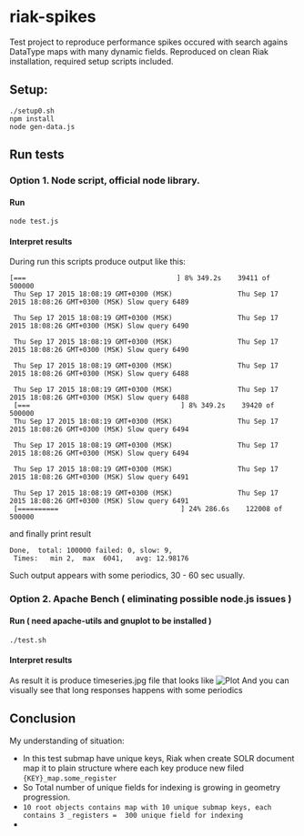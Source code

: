 # riak-spikes
Test project to reproduce performance spikes occured with search agains DataType maps with many dynamic fields.
Reproduced on clean Riak installation, required setup scripts included.

## Setup:
```
./setup0.sh
npm install 
node gen-data.js 
```


## Run tests 

### Option 1. Node  script, official node library.

#### Run
```
node test.js  
```
#### Interpret results

During run this scripts produce output like this: 
```
[===                                     ] 8% 349.2s    39411 of 500000
 Thu Sep 17 2015 18:08:19 GMT+0300 (MSK)                Thu Sep 17 2015 18:08:26 GMT+0300 (MSK) Slow query 6489

 Thu Sep 17 2015 18:08:19 GMT+0300 (MSK)                Thu Sep 17 2015 18:08:26 GMT+0300 (MSK) Slow query 6490

 Thu Sep 17 2015 18:08:19 GMT+0300 (MSK)                Thu Sep 17 2015 18:08:26 GMT+0300 (MSK) Slow query 6490

 Thu Sep 17 2015 18:08:19 GMT+0300 (MSK)                Thu Sep 17 2015 18:08:26 GMT+0300 (MSK) Slow query 6488

 Thu Sep 17 2015 18:08:19 GMT+0300 (MSK)                Thu Sep 17 2015 18:08:26 GMT+0300 (MSK) Slow query 6488
 [===                                     ] 8% 349.2s    39420 of 500000
 Thu Sep 17 2015 18:08:19 GMT+0300 (MSK)                Thu Sep 17 2015 18:08:26 GMT+0300 (MSK) Slow query 6494

 Thu Sep 17 2015 18:08:19 GMT+0300 (MSK)                Thu Sep 17 2015 18:08:26 GMT+0300 (MSK) Slow query 6494

 Thu Sep 17 2015 18:08:19 GMT+0300 (MSK)                Thu Sep 17 2015 18:08:26 GMT+0300 (MSK) Slow query 6491

 Thu Sep 17 2015 18:08:19 GMT+0300 (MSK)                Thu Sep 17 2015 18:08:26 GMT+0300 (MSK) Slow query 6491
 [==========                              ] 24% 286.6s    122008 of 500000

```

and finally print result 

```
Done,  total: 100000 failed: 0, slow: 9, 
 Times:   min 2,  max  6041,   avg: 12.98176 
```

Such output appears with some periodics, 30 - 60 sec usually.


### Option 2. Apache Bench ( eliminating possible node.js  issues )

#### Run ( need apache-utils and gnuplot to be installed )
```
./test.sh
```
#### Interpret results

As result it is produce  timeseries.jpg    file  that looks like 
![Plot](https://www.dropbox.com/s/irybwreyyklsgdk/timeseries.jpg?dl=1)
And you can visually see  that long responses happens with some periodics

## Conclusion
My understanding of situation:
* In this test submap have unique keys, Riak when create SOLR document map it to plain structure  where each key  produce new filed `{KEY}_map.some_register`
* So Total number of unique fields for indexing is growing in geometry progression. 
* `10 root objects contains map with 10 unique submap keys, each contains 3 _registers =  300 unique field for indexing`
* 





